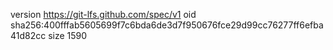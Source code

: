 version https://git-lfs.github.com/spec/v1
oid sha256:400fffab5605699f7c6bda6de3d7f950676fce29d99cc76277ff6efba41d82cc
size 1590
